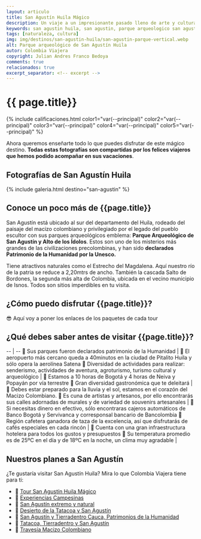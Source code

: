 ```yaml
---
layout: articulo
title: San Agustín Huila Mágico
description: Un viaje a un impresionante pasado lleno de arte y cultura en las montañas del Huila
keywords: san agustin huila, san agustin, parque arqueologico san agustin, sanagustin
tags: [naturaleza, cultura]
img: img/destinos/san-agustin-huila/san-agustin-parque-vertical.webp
alt: Parque arqueológico de San Agustín Huila
autor: Colombia Viajera
copyright: Julian Andres Franco Bedoya
comments: true
relacionados: true
excerpt_separator: <!-- excerpt -->
---
```

# {{ page.title}}

<!-- Calificación de las estrellas. Cada color es una estrella -->
{% include calificaciones.html color1="var(--principal)" color2="var(--principal)" color3="var(--principal)" color4="var(--principal)" color5="var(--principal)" %}

<!-- Párrafo de introducción -->
Ahora queremos enseñarte todo lo que puedes disfrutar de este mágico destino. **Todas estas fotografías son compartidas por los felices viajeros que hemos podido acompañar en sus vacaciones**.
<!-- excerpt -->

## Fotografías de San Agustín Huila

<!-- Esta sección toma las fotos de los nombres que aparecen en el archivo san-agustin.yml. Si deseas cambiar fotos, solamente cambias la ruta en ese archivo con el nombre de la nueva foto. Recuerda adaptar los tamaños igual al resto de las imágenes -->
{% include galeria.html destino="san-agustin" %}

## Conoce un poco más de {{page.title}}

San Agustín está ubicado al sur del departamento del Huila, rodeado del paisaje del macizo colombiano y privilegiado por el legado del pueblo escultor con sus parques arqueológicos emblema: **Parque Arqueológico de San Agustín y Alto de los Ídolos**. Estos son uno de los misterios más grandes de las civilizaciones precolombinas, y han sido **declarados Patrimonio de la Humanidad por la Unesco.**

Tiene atractivos naturales como el Estrecho del Magdalena. Aquí nuestro río de la patria se reduce a 2,20mtrs de ancho. También la cascada Salto de Bordones, la segunda más alta de Colombia, ubicada en el vecino municipio de Isnos. Todos son sitios imperdibles en tu visita.

## ¿Cómo puedo disfrutar {{page.title}}?

😎 Aquí voy a poner los enlaces de los paquetes de cada tour

## ¿Qué debes saber antes de visitar {{page.title}}?

<!-- La siguiente es una tabla de dos columnas. La primera columna son aspectos positivos. Comienza con el primer símbolo y termina en la línea vertical. La segunda columna son aspecto un poco negativos, no mucho. Estos comienzan en la X y terminan en el punto aparte. Se llena cada columna según el número de aspectos. Al ser más aspectos positivos que negativos, se dejan las filas hasta la línea vertical. Luego se copia la siguiente línea, se pega y se pone la siguiente fila con solo aspectos positivos  -->

-- | --
🔘 Sus parques fueron declarados patrimonio de la Humanidad | 🔘 El aeropuerto más cercano queda a 40minutos en la ciudad de Pitalito Huila y sólo opera la aerolínea Satena
🔘 Diversidad de actividades para realizar: senderismo, actividades de aventura, agroturismo, turismo cultural y arqueológico | 🔘 Estamos a 10 horas de Bogotá y 4 horas de Neiva y Popayán por vía terrestre
🔘 Gran diversidad gastronómica que te deleitará | 🔘 Debes estar preparado para la lluvia y el sol, estamos en el corazón del Macizo Colombiano.
🔘 Es cuna de artistas y artesanos, por ello encontrarás sus calles adornadas de murales y de variedad de souvenirs artesanales | 🔘 Si necesitas dinero en efectivo, sólo encontraras cajeros automáticos de Banco Bogotá y Servivanca y corresponsal bancario de Bancolombia
🔘 Región cafetera ganadora de taza de la excelencia, así que disfrutarás de cafés especiales en cada rincón | 🔘 Cuenta con una gran infraestructura hotelera para todos los gustos y presupuestos
🔘 Su temperatura promedio es de 25ºC en el día y de 18ºC en la noche, un clima muy agradable |

## Nuestros planes a San Agustín

¿Te gustaría visitar San Agustín Huila? Mira lo que Colombia Viajera tiene para ti:

- 🎒 [Tour San Agustín Huila Mágico]({{site.baseurl}}/cultura/tour-san-agustin-huila/ "Tour a San Agustín - La magia de San Agustín")
- 🎒 [Experiencias Campesinas]({{site.baseurl}}/cultura/naturaleza/tour-experiencia-campesina/ "Tour a San Agustín - Experiencias Campesinas")
- 🎒 [San Agustín extremo y natural]({{site.baseurl}}/naturaleza/tour-san-agustin-extremo/ "Tour a San Agustín - San Agustín extremo y natural")
- 🎒 [Desierto de la Tatacoa y San Agustín]({{site.baseurl}}/cultura/naturaleza/tour-desierto-tatacoa-san-agustin-huila/ "Tour Tatacoa y San Agustíns")
- 🎒 [San Agustín y Tierradentro Cauca, Patrimonios de la Humanidad]({{site.baseurl}}/cultura/tour-tierradentro-san-agustin/ "Tour a San Agustín - San Agustín y Tierradentro")
- 🎒 [Tatacoa, Tierradentro y San Agustín]({{site.baseurl}}/cultura/tour-tatacoa-tierradentro-san-agustin/ "Tour a San Agustín - San Agustín, Tierradentro y Tatacoa")
- 🎒 [Travesía Macizo Colombiano]({{site.baseurl}}/naturaleza/tour-travesia-macizo-colombiano/ "Tour Travesía Macizo Colombiano")
